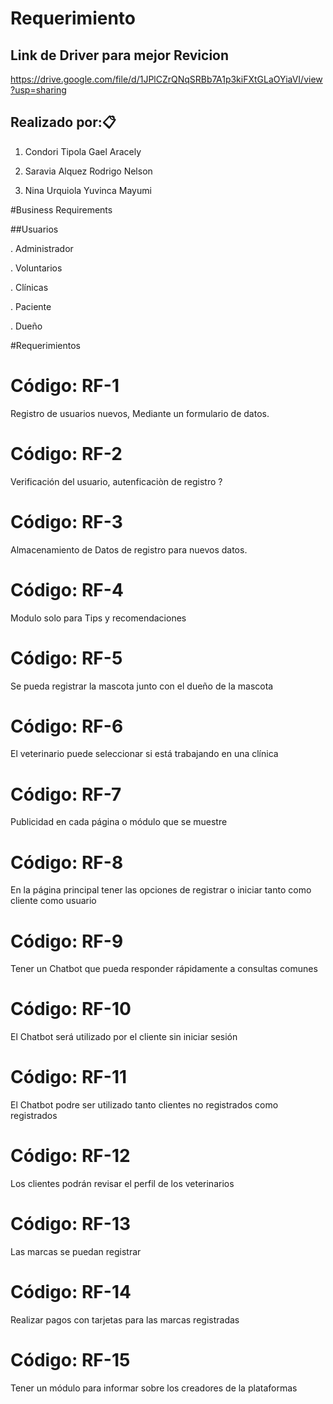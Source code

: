 # Requerimiento
## Link de Driver para mejor Revicion
https://drive.google.com/file/d/1JPlCZrQNqSRBb7A1p3kiFXtGLaOYiaVI/view?usp=sharing

## Realizado por:📋

1. Condori Tipola Gael Aracely

2. Saravia Alquez Rodrigo Nelson

3. Nina Urquiola Yuvinca Mayumi



#Business Requirements

##Usuarios

. Administrador

. Voluntarios

. Clínicas

. Paciente

. Dueño

#Requerimientos 


# Código: RF-1

Registro de usuarios nuevos, Mediante un formulario de datos.

# Código: RF-2 

Verificación del usuario, autenficaciòn de registro ?

# Código: RF-3 

Almacenamiento de Datos de registro para nuevos datos.

# Código: RF-4

Modulo solo para Tips y recomendaciones

# Código: RF-5 

Se pueda registrar la mascota junto con el dueño de la mascota

# Código: RF-6 

El veterinario puede seleccionar si está trabajando en una clínica

# Código: RF-7

Publicidad en cada página o módulo que se muestre

# Código: RF-8 

En la página principal tener las opciones de registrar o iniciar tanto como cliente como usuario

# Código: RF-9 

Tener un Chatbot que pueda responder rápidamente a consultas comunes

# Código: RF-10

El Chatbot será utilizado por el cliente sin iniciar sesión

# Código: RF-11

El Chatbot podre ser utilizado tanto clientes no registrados como registrados

# Código: RF-12

Los clientes podrán revisar el perfil de los veterinarios

# Código: RF-13

Las marcas se puedan registrar 

# Código: RF-14

Realizar pagos con tarjetas para las marcas registradas

# Código: RF-15

Tener un módulo para informar sobre los creadores de la plataformas

